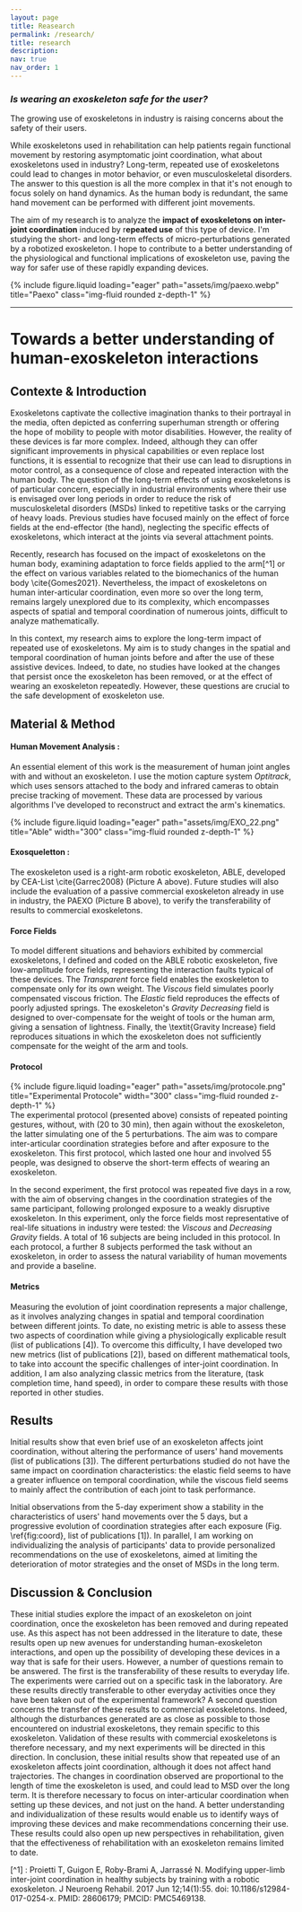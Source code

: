 ```yaml
---
layout: page
title: Reasearch
permalink: /research/
title: research
description: 
nav: true
nav_order: 1
---
```

### _Is wearing an exoskeleton safe for the user?_ 

The growing use of exoskeletons in industry is raising concerns about the safety of their users. 

While exoskeletons used in rehabilitation can help patients regain functional movement by restoring asymptomatic joint coordination, what about exoskeletons used in industry? Long-term, repeated use of exoskeletons could lead to changes in motor behavior, or even musculoskeletal disorders. The answer to this question is all the more complex in that it's not enough to focus solely on hand dynamics. As the human body is redundant, the same hand movement can be performed with different joint movements.

The aim of my research is to analyze the **impact of exoskeletons on inter-joint coordination** induced by r**epeated use** of this type of device. I'm studying the short- and long-term effects of micro-perturbations generated by a robotized exoskeleton. I hope to contribute to a better understanding of the physiological and functional implications of exoskeleton use, paving the way for safer use of these rapidly expanding devices.


<div class="row">
    <div class="col-sm mt-3 mt-md-0">
        {% include figure.liquid loading="eager" path="assets/img/paexo.webp" title="Paexo" class="img-fluid rounded z-depth-1" %}
    </div>
</div>


----

# Towards a better understanding of human-exoskeleton interactions


## Contexte & Introduction

Exoskeletons captivate the collective imagination thanks to their portrayal in the media, often depicted as conferring superhuman strength or offering the hope of mobility to people with motor disabilities. However, the reality of these devices is far more complex. Indeed, although they can offer significant improvements in physical capabilities or even replace lost functions, it is essential to recognize that their use can lead to disruptions in motor control, as a consequence of close and repeated interaction with the human body. The question of the long-term effects of using exoskeletons is of particular concern, especially in industrial environments where their use is envisaged over long periods in order to reduce the risk of musculoskeletal disorders (MSDs) linked to repetitive tasks or the carrying of heavy loads. Previous studies have focused mainly on the effect of force fields at the end-effector (the hand), neglecting the specific effects of exoskeletons, which interact at the joints via several attachment points.


Recently, research has focused on the impact of exoskeletons on the human body, examining adaptation to force fields applied to the arm[^1] or the effect on various variables related to the biomechanics of the human body \cite{Gomes2021}. Nevertheless, the impact of exoskeletons on human inter-articular coordination, even more so over the long term, remains largely unexplored due to its complexity, which encompasses aspects of spatial and temporal coordination of numerous joints, difficult to analyze mathematically.

In this context, my research aims to explore the long-term impact of repeated use of exoskeletons. My aim is to study changes in the spatial and temporal coordination of human joints before and after the use of these assistive devices. Indeed, to date, no studies have looked at the changes that persist once the exoskeleton has been removed, or at the effect of wearing an exoskeleton repeatedly. However, these questions are crucial to the safe development of exoskeleton use.

## Material & Method

#### Human Movement Analysis : 
An essential element of this work is the measurement of human joint angles with and without an exoskeleton. I use the motion capture system _Optitrack_, which uses sensors attached to the body and infrared cameras to obtain precise tracking of movement. These data are processed by various algorithms I've developed to reconstruct and extract the arm's kinematics.

<div class="row">
    <div class="col-sm mt-3 mt-md-0">
        {% include figure.liquid loading="eager" path="assets/img/EXO_22.png" title="Able" width="300" class="img-fluid rounded z-depth-1" %}
    </div>
</div>

#### Exosqueletton :
The exoskeleton used is a right-arm robotic exoskeleton, ABLE, developed by CEA-List \cite{Garrec2008} (Picture A above). Future studies will also include the evaluation of a passive commercial exoskeleton already in use in industry, the PAEXO (Picture B above), to verify the transferability of results to commercial exoskeletons.


#### Force Fields
To model different situations and behaviors exhibited by commercial exoskeletons, I defined and coded on the ABLE robotic exoskeleton, five low-amplitude force fields, representing the interaction faults typical of these devices. The _Transparent_ force field enables the exoskeleton to compensate only for its own weight. The _Viscous_ field simulates poorly compensated viscous friction. The _Elastic_ field reproduces the effects of poorly adjusted springs. The exoskeleton's _Gravity Decreasing_ field is designed to over-compensate for the weight of tools or the human arm, giving a sensation of lightness. Finally, the \textit{Gravity Increase} field reproduces situations in which the exoskeleton does not sufficiently compensate for the weight of the arm and tools.


#### Protocol
<div class="row">
    <div class="col-sm mt-3 mt-md-0">
        {% include figure.liquid loading="eager" path="assets/img/protocole.png" title="Experimental Protocole" width="300" class="img-fluid rounded z-depth-1" %}
    </div>
</div>
The experimental protocol (presented above) consists of repeated pointing gestures, without, with (20 to 30 min), then again without the exoskeleton, the latter simulating one of the 5 perturbations. The aim was to compare inter-articular coordination strategies before and after exposure to the exoskeleton. 
This first protocol, which lasted one hour and involved 55 people, was designed to observe the short-term effects of wearing an exoskeleton.  


In the second experiment, the first protocol was repeated five days in a row, with the aim of observing changes in the coordination strategies of the same participant, following prolonged exposure to a weakly disruptive exoskeleton. In this experiment, only the force fields most representative of real-life situations in industry were tested: the _Viscous_ and _Decreasing Gravity_ fields. A total of 16 subjects are being included in this protocol. 
In each protocol, a further 8 subjects performed the task without an exoskeleton, in order to assess the natural variability of human movements and provide a baseline.


#### Metrics
Measuring the evolution of joint coordination represents a major challenge, as it involves analyzing changes in spatial and temporal coordination between different joints. To date, no existing metric is able to assess these two aspects of coordination while giving a physiologically explicable result (list of publications [4]). To overcome this difficulty, I have developed two new metrics (list of publications [2]), based on different mathematical tools, to take into account the specific challenges of inter-joint coordination. In addition, I am also analyzing classic metrics from the literature, (task completion time, hand speed), in order to compare these results with those reported in other studies.

## Results

Initial results show that even brief use of an exoskeleton affects joint coordination, without altering the performance of users' hand movements (list of publications [3]). The different perturbations studied do not have the same impact on coordination characteristics: the elastic field seems to have a greater influence on temporal coordination, while the viscous field seems to mainly affect the contribution of each joint to task performance.

Initial observations from the 5-day experiment show a stability in the characteristics of users' hand movements over the 5 days, but a progressive evolution of coordination strategies after each exposure (Fig. \ref{fig:coord}, list of publications [1]). In parallel, I am working on individualizing the analysis of participants' data to provide personalized recommendations on the use of exoskeletons, aimed at limiting the deterioration of motor strategies and the onset of MSDs in the long term.

## Discussion  & Conclusion

These initial studies explore the impact of an exoskeleton on joint coordination, once the exoskeleton has been removed and during repeated use. As this aspect has not been addressed in the literature to date, these results open up new avenues for understanding human-exoskeleton interactions, and open up the possibility of developing these devices in a way that is safe for their users.
However, a number of questions remain to be answered. The first is the transferability of these results to everyday life. The experiments were carried out on a specific task in the laboratory. Are these results directly transferable to other everyday activities once they have been taken out of the experimental framework? 
A second question concerns the transfer of these results to commercial exoskeletons. Indeed, although the disturbances generated are as close as possible to those encountered on industrial exoskeletons, they remain specific to this exoskeleton. Validation of these results with commercial exoskeletons is therefore necessary, and my next experiments will be directed in this direction. 
In conclusion, these initial results show that repeated use of an exoskeleton affects joint coordination, although it does not affect hand trajectories. The changes in coordination observed are proportional to the length of time the exoskeleton is used, and could lead to MSD over the long term.  It is therefore necessary to focus on inter-articular coordination when setting up these devices, and not just on the hand. A better understanding and individualization of these results would enable us to identify ways of improving these devices and make recommendations concerning their use.  These results could also open up new perspectives in rehabilitation, given that the effectiveness of rehabilitation with an exoskeleton remains limited to date.


[^1] : Proietti T, Guigon E, Roby-Brami A, Jarrassé N. Modifying upper-limb inter-joint coordination in healthy subjects by training with a robotic exoskeleton. J Neuroeng Rehabil. 2017 Jun 12;14(1):55. doi: 10.1186/s12984-017-0254-x. PMID: 28606179; PMCID: PMC5469138.